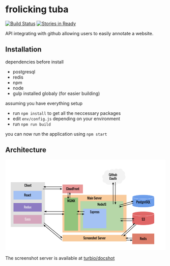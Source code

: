 # frolicking tuba
[![Build Status](https://travis-ci.org/frolicking-tuba/frolicking-tuba.svg?branch=master)](https://travis-ci.org/frolicking-tuba/frolicking-tuba)
[![Stories in Ready](https://badge.waffle.io/frolicking-tuba/frolicking-tuba.svg?label=ready&title=Ready)](http://waffle.io/frolicking-tuba/frolicking-tuba)

API integrating with github allowing users to easily annotate a website.

## Installation

dependencies before install

* postgresql
* redis
* npm
* node
* gulp installed globaly (for easier building)

assuming you have everything setup

* run `npm install` to get all the neccessary packages
* edit `env/config.js` depending on your environment
* run `npm run build`

you can now run the application using `npm start`

## Architecture

![architecture overview](docs/architecture_overview.png)

The screenshot server is available at [turbio/docshot](https://github.com/turbio/docshot)
